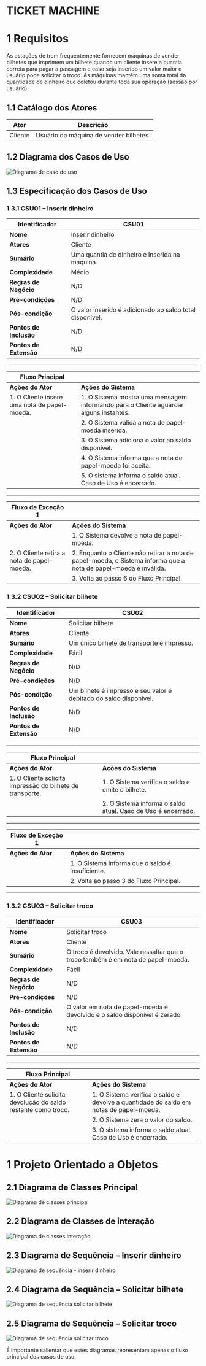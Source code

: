 # TICKET MACHINE

# 1  Requisitos

As estações de trem frequentemente fornecem máquinas de vender bilhetes que imprimem um bilhete quando um cliente insere a quantia correta para pagar a passagem e caso seja inserido um valor maior o usuário pode solicitar o troco. As máquinas mantêm uma soma total da quantidade de dinheiro que coletou durante toda sua operação (sessão por usuário).

## 1.1 Catálogo dos Atores


|Ator|Descrição|            
|----------------|-------------------------------|
|Cliente|Usuário da máquina de vender bilhetes.
            
## 1.2 Diagrama dos Casos de Uso

![Diagrama de caso de uso](https://github.com/PurgamentumSolis/Source-Code-Inspection/blob/master/img/diagrama_caso_de_uso.png)

## 1.3 Especificação dos Casos de Uso

### 1.3.1 CSU01 – Inserir dinheiro

| **Identificador**     | CSU01                              |
|-----------------------|------------------------------------|
| **Nome**              | Inserir dinheiro                   |
| **Atores**            | Cliente                            |
| **Sumário**           | Uma quantia de dinheiro é inserida na máquina. |
| **Complexidade**      | Médio                              |
| **Regras de Negócio** | N/D                                |
| **Pré-condições**     | N/D                                |
| **Pós-condição**      | O valor inserido é adicionado ao saldo total disponível. |
| **Pontos de Inclusão**| N/D                                |
| **Pontos de Extensão**| N/D                                |
----
| **Fluxo Principal**    |                                  |
|------------------------|----------------------------------|
| **Ações do Ator**      | **Ações do Sistema**            |
| 1. O Cliente insere uma nota de papel-moeda. | 1. O Sistema mostra uma mensagem informando para o Cliente aguardar alguns instantes. |
|                | 2. O Sistema valida a nota de papel-moeda inserida. |
|                   | 3. O Sistema adiciona o valor ao saldo disponível. |
|                   | 4. O Sistema informa que a nota de papel-moeda foi aceita. |
|                 | 5. O sistema informa o saldo atual. Caso de Uso é encerrado. |

---
| **Fluxo de Exceção 1**                        |                                  |
|------------------------------------------------|----------------------------------|
| **Ações do Ator**                              | **Ações do Sistema**            |
|                                       | 1. O Sistema devolve a nota de papel-moeda. |
| 2. O Cliente retira a nota de papel-moeda.   | 2. Enquanto o Cliente não retirar a nota de papel-moeda, o Sistema informa que a nota de papel-moeda é inválida. |
|                                         | 3. Volta ao passo 6 do Fluxo Principal. |


### 1.3.2 CSU02 – Solicitar bilhete

| **Identificador**     | CSU02                             |
|-----------------------|-----------------------------------|
| **Nome**              | Solicitar bilhete                 |
| **Atores**            | Cliente                           |
| **Sumário**           | Um único bilhete de transporte é impresso. |
| **Complexidade**      | Fácil                             |
| **Regras de Negócio** | N/D                               |
| **Pré-condições**     | N/D                               |
| **Pós-condição**      | Um bilhete é impresso e seu valor é debitado do saldo disponível. |
| **Pontos de Inclusão**| N/D                               |
| **Pontos de Extensão**| N/D                               |

---
| **Fluxo Principal**    |                                  |
|------------------------|----------------------------------|
| **Ações do Ator**      | **Ações do Sistema**            |
| 1. O Cliente solicita impressão do bilhete de transporte. | 1. O Sistema verifica o saldo e emite o bilhete. |
|                  | 2. O Sistema informa o saldo atual. Caso de Uso é encerrado. |
---
| **Fluxo de Exceção 1**                          |                                  |
|--------------------------------------------------|----------------------------------|
| **Ações do Ator**                                | **Ações do Sistema**            |
|                                            | 1. O Sistema informa que o saldo é insuficiente. |
|                                        | 2. Volta ao passo 3 do Fluxo Principal. |
---
### 1.3.2 CSU03 – Solicitar troco
| **Identificador**     | CSU03                             |
|-----------------------|-----------------------------------|
| **Nome**              | Solicitar troco                   |
| **Atores**            | Cliente                           |
| **Sumário**           | O troco é devolvido. Vale ressaltar que o troco também é em nota de papel-moeda. |
| **Complexidade**      | Fácil                             |
| **Regras de Negócio** | N/D                               |
| **Pré-condições**     | N/D                               |
| **Pós-condição**      | O valor em nota de papel-moeda é devolvido e o saldo disponível é zerado. |
| **Pontos de Inclusão**| N/D                               |
| **Pontos de Extensão**| N/D                               |
---
| **Fluxo Principal**    |                                  |
|------------------------|----------------------------------|
| **Ações do Ator**      | **Ações do Sistema**            |
| 1. O Cliente solicita devolução do saldo restante como troco. | 1. O Sistema verifica o saldo e devolve a quantidade do saldo em notas de papel-moeda. |
|                  | 2. O Sistema zera o valor do saldo. |
|                   | 3. O sistema informa o saldo atual. Caso de Uso é encerrado. |

# 1  Projeto Orientado a Objetos

## 2.1 Diagrama de Classes Principal

![Diagrama de classes principal](https://github.com/PurgamentumSolis/Source-Code-Inspection/blob/master/img/diagrama_de_classes_principal.png)

## 2.2 Diagrama de Classes de interação

![Diagrama de classes interação](https://github.com/PurgamentumSolis/Source-Code-Inspection/blob/master/img/diagrama_de_classes_interacao.png)

## 2.3 Diagrama de Sequência – Inserir dinheiro

![Diagrama de sequência - inserir dinheiro](https://github.com/PurgamentumSolis/Source-Code-Inspection/blob/master/img/diagrama_de_sequencia_inserir_dinheiro.png)

## 2.4 Diagrama de Sequência – Solicitar bilhete

![Diagrama de sequência solicitar bilhete](https://github.com/PurgamentumSolis/Source-Code-Inspection/blob/master/img/diagrama_de_sequencia_solicitar_bilhete.png)


## 2.5 Diagrama de Sequência – Solicitar troco

![Diagrama de sequência solicitar troco](https://github.com/PurgamentumSolis/Source-Code-Inspection/blob/master/img/diagrama_de_sequencia_solicitar_troco.png)

É importante salientar que estes diagramas representam apenas o fluxo principal dos casos
de uso.
